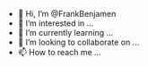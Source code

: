 - 👋 Hi, I’m @FrankBenjamen
- 👀 I’m interested in ...
- 🌱 I’m currently learning ...
- 💞️ I’m looking to collaborate on ...
- 📫 How to reach me ...

<!---
FrankBenjamen/FrankBenjamen is a ✨ special ✨ repository because its `README.md` (this file) appears on your GitHub profile.
You can click the Preview link to take a look at your changes.
--->
